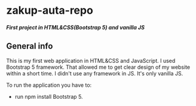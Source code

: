 # zakup-auta-repo
##### First project in HTML&CSS(Bootstrap 5) and vanilla JS

## General info
This is my first web application in HTML&CSS and JavaScript.
I used Bootstrap 5 framework. That allowed me to get clear design of my website within a short time.
I didn't use any framework in JS. It's only vanilla JS.

To run the application you have to:
* run npm install Bootstrap 5.
  
